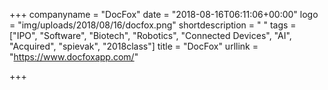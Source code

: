 +++
companyname = "DocFox"
date = "2018-08-16T06:11:06+00:00"
logo = "img/uploads/2018/08/16/docfox.png"
shortdescription = " "
tags = ["IPO", "Software", "Biotech", "Robotics", "Connected Devices", "AI", "Acquired", "spievak", "2018class"]
title = "DocFox"
urllink = "https://www.docfoxapp.com/"

+++
